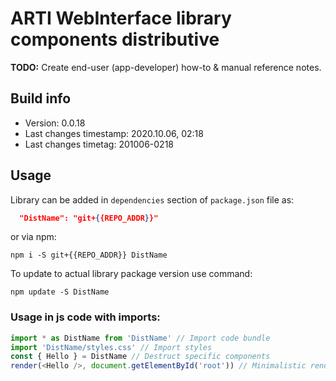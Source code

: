 # ARTI WebInterface library components distributive

__TODO:__ Create end-user (app-developer) how-to & manual reference notes.

## Build info

- Version: 0.0.18
- Last changes timestamp: 2020.10.06, 02:18
- Last changes timetag: 201006-0218

## Usage

Library can be added in `dependencies` section of `package.json` file as:

```json
  "DistName": "git+{{REPO_ADDR}}"
```

or via npm:

```shell
npm i -S git+{{REPO_ADDR}} DistName
```

To update to actual library package version use command:
```shell
npm update -S DistName
```

### Usage in js code with imports:

```javascript
import * as DistName from 'DistName' // Import code bundle
import 'DistName/styles.css' // Import styles
const { Hello } = DistName // Destruct specific components
render(<Hello />, document.getElementById('root')) // Minimalistic render sample
```

<!--
 @changed 2020.10.06, 02:16
-->
